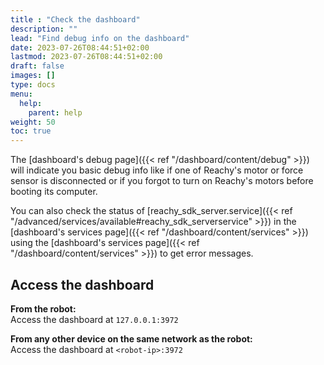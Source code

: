 ```yaml
---
title : "Check the dashboard"
description: ""
lead: "Find debug info on the dashboard"
date: 2023-07-26T08:44:51+02:00
lastmod: 2023-07-26T08:44:51+02:00
draft: false
images: []
type: docs
menu:
  help:
    parent: help
weight: 50
toc: true
---
```


The [dashboard's debug page]({{< ref "/dashboard/content/debug" >}}) will indicate you basic debug info like if one of Reachy's motor or force sensor is disconnected or if you forgot to turn on Reachy's motors before booting its computer.

You can also check the status of [reachy_sdk_server.service]({{< ref "/advanced/services/available#reachy_sdk_serverservice" >}}) in the [dashboard's services page]({{< ref "/dashboard/content/services" >}}) using the [dashboard's services page]({{< ref "/dashboard/content/services" >}}) to get error messages.

## Access the dashboard

**From the robot:**  
Access the dashboard at `127.0.0.1:3972`

**From any other device on the same network as the robot:**  
Access the dashboard at `<robot-ip>:3972`
